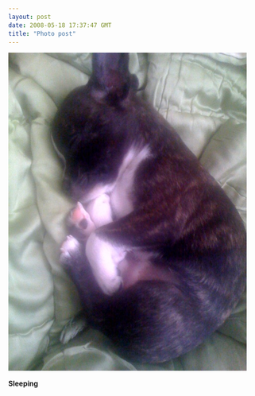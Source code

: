 ```yaml
---
layout: post
date: 2008-05-18 17:37:47 GMT
title: "Photo post"
---
```

![travisj](/images/70b806e81860cb5a1b9848b150b91057541909e7d9b6183c2f575fbf9da6ecea.jpg)

<b>Sleeping</b>